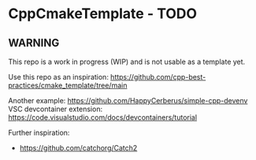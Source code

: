 # CppCmakeTemplate - TODO

## WARNING

This repo is a work in progress (WIP) and is not usable as a template yet.

Use this repo as an inspiration: https://github.com/cpp-best-practices/cmake_template/tree/main

Another example: https://github.com/HappyCerberus/simple-cpp-devenv
VSC devcontainer extension: https://code.visualstudio.com/docs/devcontainers/tutorial

Further inspiration:

- https://github.com/catchorg/Catch2
